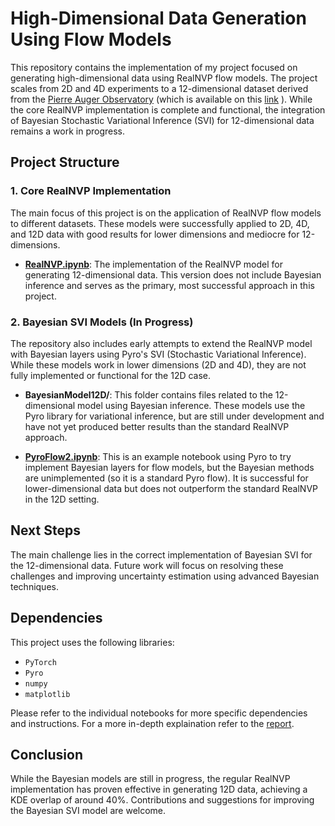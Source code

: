 # High-Dimensional Data Generation Using Flow Models

This repository contains the implementation of my project focused on generating high-dimensional data using RealNVP flow models. The project scales from 2D and 4D experiments to a 12-dimensional dataset derived from the [Pierre Auger Observatory](https://opendata.auger.org/) (which is available on this [link](https://zenodo.org/records/10488964) ). While the core RealNVP implementation is complete and functional, the integration of Bayesian Stochastic Variational Inference (SVI) for 12-dimensional data remains a work in progress.

## Project Structure

### 1. Core RealNVP Implementation
The main focus of this project is on the application of RealNVP flow models to different datasets. These models were successfully applied to 2D, 4D, and 12D data with good results for lower dimensions and mediocre for 12-dimensions.

- **[RealNVP.ipynb](12d/RealNVP/RealNVP.ipynb)**: The implementation of the RealNVP model for generating 12-dimensional data. This version does not include Bayesian inference and serves as the primary, most successful approach in this project.
  
### 2. Bayesian SVI Models (In Progress)
The repository also includes early attempts to extend the RealNVP model with Bayesian layers using Pyro's SVI (Stochastic Variational Inference). While these models work in lower dimensions (2D and 4D), they are not fully implemented or functional for the 12D case.

- **BayesianModel12D/**: This folder contains files related to the 12-dimensional model using Bayesian inference. These models use the Pyro library for variational inference, but are still under development and have not yet produced better results than the standard RealNVP approach.
  
- **[PyroFlow2.ipynb](12d/BayesianFlow(RNVP)/PyroFlow2.ipynb)**: This is an example notebook using Pyro to try implement Bayesian layers for flow models, but the Bayesian methods are unimplemented (so it is a standard Pyro flow). It is successful for lower-dimensional data but does not outperform the standard RealNVP in the 12D setting.

## Next Steps
The main challenge lies in the correct implementation of Bayesian SVI for the 12-dimensional data. Future work will focus on resolving these challenges and improving uncertainty estimation using advanced Bayesian techniques.

## Dependencies
This project uses the following libraries:
- `PyTorch`
- `Pyro`
- `numpy`
- `matplotlib`

Please refer to the individual notebooks for more specific dependencies and instructions. For a more in-depth explaination refer to the [report](https://github.com/FedjaMocnik/Generating-Highdimensional-Data-using-Flow-Models/blob/main/Generating-highdim-data-using-flow.pdf).

## Conclusion
While the Bayesian models are still in progress, the regular RealNVP implementation has proven effective in generating 12D data, achieving a KDE overlap of around 40%. Contributions and suggestions for improving the Bayesian SVI model are welcome.
